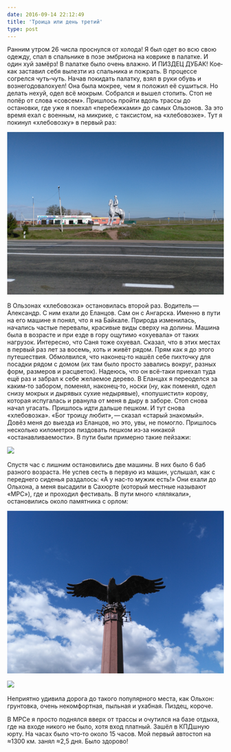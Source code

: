 ```yaml
---
date: 2016-09-14 22:12:49
title: 'Троица или день третий'
type: post
---
```


Ранним утром 26 числа проснулся от холода! Я был одет во всю свою одежду, спал в спальнике в позе эмбриона на коврике в
палатке. И один хуй замёрз! В палатке было очень влажно. И ПИЗДЕЦ ДУБАК! Кое‐как заставил себя вылезти из спальника и
пожрать. В процессе согрелся чуть‐чуть. Начав покидать палатку, взял в руки обувь и вознегодовалохуел! Она была мокрее,
чем я положил её сушиться. Но делать нехуй, одел всё мокрым. Собрался и вышел стопить. Стоп не попёр от слова «совсем».
Пришлось пройти вдоль трассы до остановки, где уже я поехал «перебежками» до самых Ользонов. За это время ехал с
военным, на микрике, с таксистом, на «хлебовозке». Тут я покинул «хлебовозку» в первый раз:

![](IMG_20160826_084320.jpg)

В Ользонах «хлебовозка» остановилась второй раз. Водитель — Александр. С ним ехали до Еланцов. Сам он с Ангарска. Именно
в пути на его машине я понял, что я на Байкале. Природа изменилась, начались частые перевалы, красивые виды сверху на
долины. Машина была в возрасте и при езде в гору ощутимо «охуевала» от таких нагрузок. Интересно, что Саня тоже охуевал.
Сказал, что в этих местах в первый раз лет за восемь, хоть и живёт рядом. Прям как я до этого путешествия. Обмолвился,
что наконец‐то нашёл себе пихточку для посадки рядом с домом (их там было просто завались вокруг, разных форм, размеров
и расцветок). Надеюсь, что он всё‐таки приехал туда ещё раз и забрал к себе желаемое дерево. В Еланцах я переоделся за
каким‐то забором, поменял, наконец‐то, носки (ну, как поменял, одел снизу мокрых и дырявых сухие недырявые),
«попушистил» корову, которая испугалась и рванула от меня в дыру в заборе. Стоп снова начал угасать. Пришлось идти
дальше пешком. И тут снова «хлебовозка». «Бог троицу любит», — сказал «старый знакомый». Довёз меня до выезда из
Еланцов, но это, увы, не помогло. Пришлось несколько километров пиздовать пешком из‐за никакой «останавливаемости». В
пути были примерно такие пейзажи:

![](IMG_20160826_130042.jpg)

Спустя час с лишним остановились две машины. В них было 6 баб разного возраста. Не успев сесть в первую из машин,
услышал, как с переднего сиденья раздалось: «А у нас‐то мужик есть!» Они ехали до Ольхона, а меня высадили в Сахюрте
(который местные называют «МРС»), где и проходил фестиваль. В пути много «лялякали», остановились около памятника с
орлом:

![](IMG_20160826_140235.jpg)

![](IMG_20160826_140040.jpg)

Неприятно удивила дорога до такого популярного места, как Ольхон: грунтовка, очень некомфортная, пыльная и ухабная.
Пиздец, короче.

В МРСе я просто поднялся вверх от трассы и очутился на базе отдыха, где на входе никого не было, хотя вход платный.
Зашёл в КПДшную юрту. На часах было что‐то около 15 часов. Мой первый автостоп на ≈1300 км. занял ≈2,5 дня. Было
здорово!
